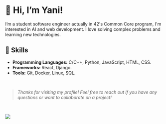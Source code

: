 # 👋 Hi, I’m Yani!

I’m a student software engineer actually in 42's Common Core program, I'm interested in AI and web development. I love solving complex problems and learning new technologies.

## 🔧 Skills

- **Programming Languages:** C/C++, Python, JavaScript, HTML, CSS.
- **Frameworks:** React, Django.
- **Tools:** Git, Docker, Linux, SQL.
<br>

> *Thanks for visiting my profile! Feel free to reach out if you have any questions or want to collaborate on a project!*
<br>

<a href="https://www.linkedin.com/in/ykifadji/" target="_blank"><img src="https://img.shields.io/badge/-LinkedIn-%230077B5?style=for-the-badge&logo=linkedin&logoColor=white" target="_blank"></a>
